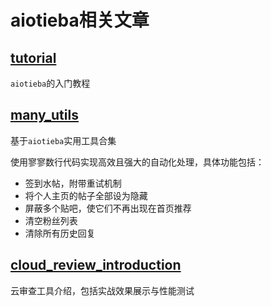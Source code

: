 # aiotieba相关文章

## [tutorial](tutorial.md)

`aiotieba`的入门教程

## [many_utils](many_utils.md)

基于`aiotieba`实用工具合集

使用寥寥数行代码实现高效且强大的自动化处理，具体功能包括：

+ 签到水帖，附带重试机制
+ 将个人主页的帖子全部设为隐藏
+ 屏蔽多个贴吧，使它们不再出现在首页推荐
+ 清空粉丝列表
+ 清除所有历史回复

## [cloud_review_introduction](cloud_review_introduction.md)

云审查工具介绍，包括实战效果展示与性能测试
